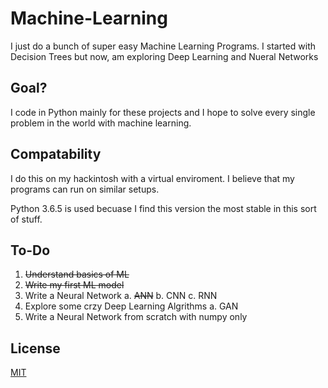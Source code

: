 # Machine-Learning
I just do a bunch of super easy Machine Learning Programs. 
I started with Decision Trees but now, am exploring Deep Learning and Nueral Networks

## Goal?
I code in Python mainly for these projects and I hope to solve every single problem in the world with machine learning.

## Compatability
I do this on my hackintosh with a virtual enviroment.
I believe that my programs can run on similar setups.

Python 3.6.5 is used becuase I find this version the most stable in this sort of stuff.

## To-Do
1. ~~Understand basics of ML~~
2. ~~Write my first ML model~~
3. Write a Neural Network
  a. ~~ANN~~
  b. CNN
  c. RNN
4. Explore some crzy Deep Learning Algrithms
  a. GAN
5. Write a Neural Network from scratch with numpy only

## License
[MIT](https://choosealicense.com/licenses/mit/)

